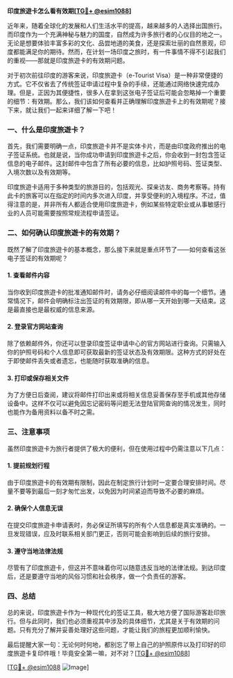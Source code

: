 **印度旅遊卡怎么看有效期[[TG💪+ @esim1088](https://t.me/s/esim1088)]**

近年来，随着全球化的发展和人们生活水平的提高，越来越多的人选择出国旅行。而印度作为一个充满神秘与魅力的国度，自然成为许多旅行者的心仪目的地之一。无论是想要体验丰富多彩的文化、品尝地道的美食，还是探索壮丽的自然景观，印度都能满足你的期待。然而，在计划一场印度之旅时，有一件事情不得不引起我们的重视——那就是印度旅遊卡的有效期问题。

对于初次前往印度的游客来说，印度旅遊卡（e-Tourist Visa）是一种非常便捷的方式。它不仅省去了传统签证申请过程中复杂的手续，还能通过网络快速完成办理。但是，正因为其便捷性，很多人在拿到这张电子签证后可能会忽略掉一个重要的细节：有效期。那么，我们该如何查看并正确理解印度旅遊卡上的有效期呢？接下来，就让我们一起来详细了解一下吧！

### **一、什么是印度旅遊卡？**

首先，我们需要明确一点，印度旅遊卡并不是实体卡片，而是由印度政府推出的电子签证系统。也就是说，当你成功申请到印度旅遊卡之后，你会收到一封包含签证信息的电子邮件。这封邮件中包含了所有必要的信息，比如护照号码、签证类型、入境次数以及有效期等。

印度旅遊卡适用于多种类型的旅游目的，包括观光、探亲访友、商务考察等。持有此卡的旅客可以在指定的时间内多次进入印度，并享受便利的入境程序。不过，值得注意的是，并非所有人都适合使用印度旅遊卡，例如某些特定职业或从事敏感行业的人员可能需要按照常规流程申请签证。

### **二、如何确认印度旅遊卡的有效期？**

既然了解了印度旅遊卡的基本概念，那么接下来就是重点环节了——如何查看这张电子签证的有效期呢？

#### **1. 查看邮件内容**
当你收到印度旅遊卡的批准通知邮件时，请务必仔细阅读邮件中的每一个细节。通常情况下，邮件会明确标注出签证的有效期限，即从哪一天开始到哪一天结束。这是最直接也是最权威的信息来源。

#### **2. 登录官方网站查询**
除了依赖邮件外，你还可以登录印度签证申请中心的官方网站进行查询。只需输入你的护照号码和个人信息即可获取最新的签证状态及有效期限。这种方式的好处在于即使邮件丢失或者遗忘，也能随时获取准确的信息。

#### **3. 打印或保存相关文件**
为了方便日后查阅，建议将邮件打印出来或将相关信息妥善保存至手机或其他存储设备中。这样不仅可以避免因忘记密码等问题无法登陆官网查询的情况发生，同时也能作为备用资料以备不时之需。

### **三、注意事项**

虽然印度旅遊卡为旅行者提供了极大的便利，但在使用过程中仍需注意以下几点：

#### **1. 提前规划行程**
由于印度旅遊卡的有效期有限制，因此在制定旅行计划时一定要合理安排时间。尽量不要等到最后一刻才匆忙出发，以免因为时间紧迫而导致不必要的麻烦。

#### **2. 确保个人信息无误**
在提交印度旅遊卡申请表时，务必保证所填写的所有个人信息都是真实准确的。一旦发现错误，应及时联系相关部门更正，否则可能会影响到后续的旅行安排。

#### **3. 遵守当地法律法规**
尽管有了印度旅遊卡，但这并不意味着你可以随意违反当地的法律法规。到达印度后，还是要遵守当地的风俗习惯和社会秩序，做一个负责任的游客。

### **四、总结**

总的来说，印度旅遊卡作为一种现代化的签证工具，极大地方便了国际游客赴印旅行。但与此同时，我们也必须重视其中涉及的具体细节，尤其是关于有效期的问题。只有充分了解并妥善处理好这些问题，才能让我们的旅程更加顺利愉快。

最后提醒大家一句：无论何时何地，都别忘了带上自己的护照原件以及打印好的印度旅遊卡复印件哦！毕竟安全第一嘛，对不对？[[TG💪+ @esim1088](https://t.me/s/esim1088)]

[[TG💪+ @esim1088](https://t.me/s/esim1088) ![Image](https://i.postimg.cc/4NQfJmqS/Snipaste-2025-05-13-00-14-12.png)]